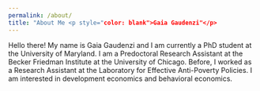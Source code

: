 ```yaml
---
permalink: /about/
title: "About Me <p style="color: blank">Gaia Gaudenzi"</p>
---
```

Hello there! My name is Gaia Gaudenzi and I am currently a PhD student at the University of Maryland.
I am a Predoctoral Research Assistant at the Becker Friedman Institute at the University of Chicago. Before, I worked as a Research Assistant at the Laboratory for Effective Anti-Poverty Policies. I am interested in development economics and behavioral economics.
